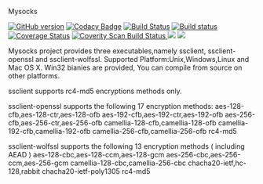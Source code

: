 Mysocks


[![GitHub version](https://badge.fury.io/gh/zhou0%2Fmysocks.svg)](https://badge.fury.io/gh/zhou0%2Fmysocks)
[![Codacy Badge](https://api.codacy.com/project/badge/Grade/a457935ff4474195a171d11ebb79dc13)](https://www.codacy.com/app/zhou0/mysocks?utm_source=github.com&amp;utm_medium=referral&amp;utm_content=zhou0/mysocks&amp;utm_campaign=Badge_Grade)
[![Build Status](https://travis-ci.org/zhou0/mysocks.svg?branch=master)](https://travis-ci.org/zhou0/mysocks)
[![Build status](https://ci.appveyor.com/api/projects/status/okfccad7f94s0ex7?svg=true)](https://ci.appveyor.com/project/zhou0/tinysocks)[![Coverage Status](https://coveralls.io/repos/github/zhou0/mysocks/badge.svg?branch=master)](https://coveralls.io/github/zhou0/mysocks?branch=master)
<a href="https://scan.coverity.com/projects/zhou0-mysocks">
  <img alt="Coverity Scan Build Status"
       src="https://img.shields.io/coverity/scan/12236.svg"/>
</a>
[![](https://images.microbadger.com/badges/image/fgfw/mysocks.svg)](https://microbadger.com/images/fgfw/mysocks "Get your own image badge on microbadger.com")
[![](https://images.microbadger.com/badges/version/fgfw/mysocks.svg)](https://microbadger.com/images/fgfw/mysocks "Get your own version badge on microbadger.com")

Mysocks project provides three executables,namely ssclient, ssclient-openssl and ssclient-wolfssl. Supported Platform:Unix,Windows,Linux and Mac OS X. Win32 bianies are provided, You can compile from source on other platforms. 

ssclient supports rc4-md5 encryptions methods only.

ssclient-openssl supports the following 17 encryption methods:
                        aes-128-cfb,aes-128-ctr,aes-128-ofb
			aes-192-cfb,aes-192-ctr,aes-192-ofb
			aes-256-cfb,aes-256-ctr,aes-256-ofb
			camellia-128-cfb,camellia-128-ofb
			camellia-192-cfb,camellia-192-ofb
			camellia-256-cfb,camellia-256-ofb
			rc4-md5

ssclient-wolfssl supports the following 13 encryption methods ( including AEAD )
                        aes-128-cbc,aes-128-ccm,aes-128-gcm
			aes-256-cbc,aes-256-ccm,aes-256-gcm
			camellia-128-cbc,camellia-256-cbc
			chacha20-ietf,hc-128,rabbit
			chacha20-ietf-poly1305
			rc4-md5
